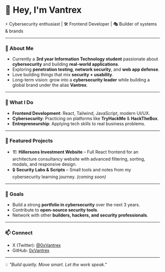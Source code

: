 # 👋 Hey, I'm Vantrex

⚡ Cybersecurity enthusiast | 🛠️ Frontend Developer | 🎭 Builder of systems & brands

---

### 🌱 About Me
- Currently a **3rd year Information Technology student** passionate about **cybersecurity** and building **real-world applications**.  
- Exploring **penetration testing**, **network security**, and **web app defense**.  
- Love building things that mix **security + usability**.  
- Long-term vision: grow into a **cybersecurity leader** while building a global brand under the alias **Vantrex**.  

---

### 🔨 What I Do
- **Frontend Development**: React, Tailwind, JavaScript, modern UI/UX.  
- **Cybersecurity**: Practicing on platforms like **TryHackMe** & **HackTheBox**.  
- **Entrepreneurship**: Applying tech skills to real business problems.  

---

### 📂 Featured Projects
- 🏗️ **Hillersons Investment Website** – Full React frontend for an architecture consultancy website with advanced filtering, sorting, modals, and responsive design.  
- 🔒 **Security Labs & Scripts** – Small tools and notes from my cybersecurity learning journey. *(coming soon)*  

---

### 🚀 Goals
- Build a strong **portfolio in cybersecurity** over the next 3 years.  
- Contribute to **open-source security tools**.  
- Network with other **builders, hackers, and security professionals**.  

---

### 📫 Connect
- X (Twitter): [@0xVantrex](https://x.com/0xVantrex)  
- GitHub: [0xVantrex](https://github.com/0xVantrex)  

---

💡 *"Build quietly. Move smart. Let the work speak."*  
